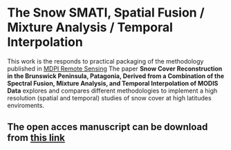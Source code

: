 # The Snow SMATI, Spatial Fusion / Mixture Analysis / Temporal Interpolation
This work is the responds to practical packaging of the methodology published in [MDPI Remote Sensing](https://www.mdpi.com/journal/remotesensing)
The paper **Snow Cover Reconstruction in the Brunswick Peninsula, Patagonia, Derived from a Combination of the Spectral Fusion, Mixture Analysis, and Temporal Interpolation of MODIS Data** explores and compares different methodologies to implement a high resolution (spatial and temporal) studies of snow cover at high latitudes enviroments.

## The open acces manuscript can be download from [this link][def]

[def]: https://www.mdpi.com/2072-4292/15/22/5430